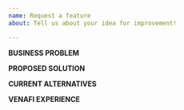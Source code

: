 ```yaml
---
name: Request a feature
about: Tell us about your idea for improvement!

---
```


<!-- 
  If you are a current Venafi customer and know that your suggestion will require updates to
  Trust Protection Platform and/or Venafi Cloud, please submit your suggestion using our Ideas
  Portal at https://ideas.venafi.com rather than here.  If you are not a customer or don't 
  know the scope of your suggestion, continue with this submission.
-->

**BUSINESS PROBLEM**
<!-- explain the use case, how it relates to your job, and the business impact -->

**PROPOSED SOLUTION**
<!-- describe how you would solve the problem -->

**CURRENT ALTERNATIVES**
<!-- explain how you are solving the problem today in the absence of this enhancement -->

**VENAFI EXPERIENCE**
<!-- tell us how long you've been using Venafi products and how frequently you are using them -->
